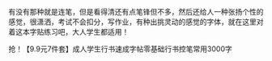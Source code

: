 有没有那种就是连笔，但是看得清还有点笔锋但不多，然后还给人一种张扬个性的感觉，很潇洒，考试不会扣分，写作业，有种出挑灵动的感觉的字体，就在这里对着这本字贴练习吧，大人学生都适用！

抢！【9.9元7件套】成人学生行书速成字帖零基础行书控笔常用3000字